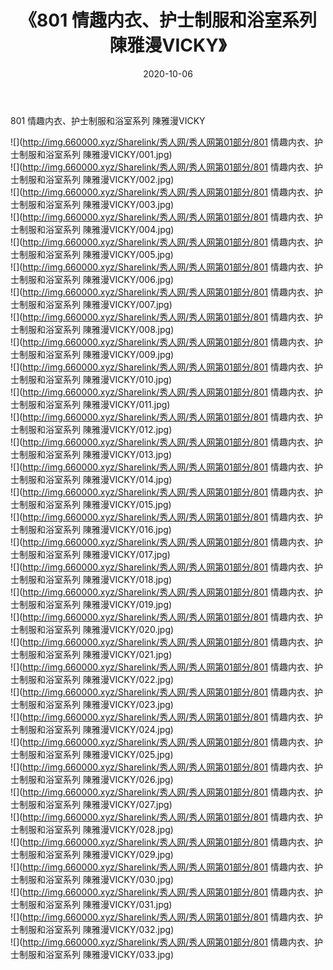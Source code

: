 ﻿---
layout: post
title:  《801 情趣内衣、护士制服和浴室系列 陳雅漫VICKY》
date:   2020-10-06
img: http://img.660000.xyz/Sharelink/秀人网/秀人网第01部分/801 情趣内衣、护士制服和浴室系列 陳雅漫VICKY/000.jpg
categories: [美女, 清纯, 唯美]
---

801 情趣内衣、护士制服和浴室系列 陳雅漫VICKY

  ![](http://img.660000.xyz/Sharelink/秀人网/秀人网第01部分/801 情趣内衣、护士制服和浴室系列 陳雅漫VICKY/001.jpg) <br> ![](http://img.660000.xyz/Sharelink/秀人网/秀人网第01部分/801 情趣内衣、护士制服和浴室系列 陳雅漫VICKY/002.jpg) <br> ![](http://img.660000.xyz/Sharelink/秀人网/秀人网第01部分/801 情趣内衣、护士制服和浴室系列 陳雅漫VICKY/003.jpg) <br> ![](http://img.660000.xyz/Sharelink/秀人网/秀人网第01部分/801 情趣内衣、护士制服和浴室系列 陳雅漫VICKY/004.jpg) <br> ![](http://img.660000.xyz/Sharelink/秀人网/秀人网第01部分/801 情趣内衣、护士制服和浴室系列 陳雅漫VICKY/005.jpg) <br> ![](http://img.660000.xyz/Sharelink/秀人网/秀人网第01部分/801 情趣内衣、护士制服和浴室系列 陳雅漫VICKY/006.jpg) <br> ![](http://img.660000.xyz/Sharelink/秀人网/秀人网第01部分/801 情趣内衣、护士制服和浴室系列 陳雅漫VICKY/007.jpg) <br> ![](http://img.660000.xyz/Sharelink/秀人网/秀人网第01部分/801 情趣内衣、护士制服和浴室系列 陳雅漫VICKY/008.jpg) <br> ![](http://img.660000.xyz/Sharelink/秀人网/秀人网第01部分/801 情趣内衣、护士制服和浴室系列 陳雅漫VICKY/009.jpg) <br> ![](http://img.660000.xyz/Sharelink/秀人网/秀人网第01部分/801 情趣内衣、护士制服和浴室系列 陳雅漫VICKY/010.jpg) <br> ![](http://img.660000.xyz/Sharelink/秀人网/秀人网第01部分/801 情趣内衣、护士制服和浴室系列 陳雅漫VICKY/011.jpg) <br> ![](http://img.660000.xyz/Sharelink/秀人网/秀人网第01部分/801 情趣内衣、护士制服和浴室系列 陳雅漫VICKY/012.jpg) <br> ![](http://img.660000.xyz/Sharelink/秀人网/秀人网第01部分/801 情趣内衣、护士制服和浴室系列 陳雅漫VICKY/013.jpg) <br> ![](http://img.660000.xyz/Sharelink/秀人网/秀人网第01部分/801 情趣内衣、护士制服和浴室系列 陳雅漫VICKY/014.jpg) <br> ![](http://img.660000.xyz/Sharelink/秀人网/秀人网第01部分/801 情趣内衣、护士制服和浴室系列 陳雅漫VICKY/015.jpg) <br> ![](http://img.660000.xyz/Sharelink/秀人网/秀人网第01部分/801 情趣内衣、护士制服和浴室系列 陳雅漫VICKY/016.jpg) <br> ![](http://img.660000.xyz/Sharelink/秀人网/秀人网第01部分/801 情趣内衣、护士制服和浴室系列 陳雅漫VICKY/017.jpg) <br> ![](http://img.660000.xyz/Sharelink/秀人网/秀人网第01部分/801 情趣内衣、护士制服和浴室系列 陳雅漫VICKY/018.jpg) <br> ![](http://img.660000.xyz/Sharelink/秀人网/秀人网第01部分/801 情趣内衣、护士制服和浴室系列 陳雅漫VICKY/019.jpg) <br> ![](http://img.660000.xyz/Sharelink/秀人网/秀人网第01部分/801 情趣内衣、护士制服和浴室系列 陳雅漫VICKY/020.jpg) <br> ![](http://img.660000.xyz/Sharelink/秀人网/秀人网第01部分/801 情趣内衣、护士制服和浴室系列 陳雅漫VICKY/021.jpg) <br> ![](http://img.660000.xyz/Sharelink/秀人网/秀人网第01部分/801 情趣内衣、护士制服和浴室系列 陳雅漫VICKY/022.jpg) <br> ![](http://img.660000.xyz/Sharelink/秀人网/秀人网第01部分/801 情趣内衣、护士制服和浴室系列 陳雅漫VICKY/023.jpg) <br> ![](http://img.660000.xyz/Sharelink/秀人网/秀人网第01部分/801 情趣内衣、护士制服和浴室系列 陳雅漫VICKY/024.jpg) <br> ![](http://img.660000.xyz/Sharelink/秀人网/秀人网第01部分/801 情趣内衣、护士制服和浴室系列 陳雅漫VICKY/025.jpg) <br> ![](http://img.660000.xyz/Sharelink/秀人网/秀人网第01部分/801 情趣内衣、护士制服和浴室系列 陳雅漫VICKY/026.jpg) <br> ![](http://img.660000.xyz/Sharelink/秀人网/秀人网第01部分/801 情趣内衣、护士制服和浴室系列 陳雅漫VICKY/027.jpg) <br> ![](http://img.660000.xyz/Sharelink/秀人网/秀人网第01部分/801 情趣内衣、护士制服和浴室系列 陳雅漫VICKY/028.jpg) <br> ![](http://img.660000.xyz/Sharelink/秀人网/秀人网第01部分/801 情趣内衣、护士制服和浴室系列 陳雅漫VICKY/029.jpg) <br> ![](http://img.660000.xyz/Sharelink/秀人网/秀人网第01部分/801 情趣内衣、护士制服和浴室系列 陳雅漫VICKY/030.jpg) <br> ![](http://img.660000.xyz/Sharelink/秀人网/秀人网第01部分/801 情趣内衣、护士制服和浴室系列 陳雅漫VICKY/031.jpg) <br> ![](http://img.660000.xyz/Sharelink/秀人网/秀人网第01部分/801 情趣内衣、护士制服和浴室系列 陳雅漫VICKY/032.jpg) <br> ![](http://img.660000.xyz/Sharelink/秀人网/秀人网第01部分/801 情趣内衣、护士制服和浴室系列 陳雅漫VICKY/033.jpg) <br>